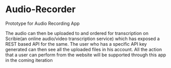 # Audio-Recorder
Prototype for Audio Recording App

The audio can then be uploaded to and ordered for transcription on Scribie(an online audio/video transcription service)
which has exposed a REST based API for the same. 
The user who has a specific API key generated can then see all the uploaded files in his account.
All the action that a user can perform from the website will be supported through this app in the coming iteration

